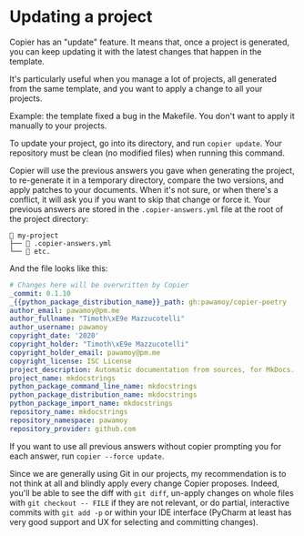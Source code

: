 # Updating a project

Copier has an "update" feature.
It means that, once a project is generated,
you can keep updating it with the latest changes
that happen in the template.

It's particularly useful when you manage a lot of projects,
all generated from the same template, and you want to
apply a change to all your projects.

Example: the template fixed a bug in the Makefile.
You don't want to apply it manually to your projects.

To update your project, go into its directory,
and run `copier update`. Your repository must be clean
(no modified files) when running this command.

Copier will use the previous answers you gave when
generating the project, to re-generate it in a temporary
directory, compare the two versions, and apply patches
to your documents. When it's not sure, or when there's
a conflict, it will ask you if you want to skip that
change or force it. Your previous answers are stored
in the `.copier-answers.yml` file at the root
of the project directory:

```
📁 my-project
├── 📄 .copier-answers.yml
└── 📄 etc.
```

And the file looks like this:

```yaml
# Changes here will be overwritten by Copier
_commit: 0.1.10
_{{python_package_distribution_name}}_path: gh:pawamoy/copier-poetry
author_email: pawamoy@pm.me
author_fullname: "Timoth\xE9e Mazzucotelli"
author_username: pawamoy
copyright_date: '2020'
copyright_holder: "Timoth\xE9e Mazzucotelli"
copyright_holder_email: pawamoy@pm.me
copyright_license: ISC License
project_description: Automatic documentation from sources, for MkDocs.
project_name: mkdocstrings
python_package_command_line_name: mkdocstrings
python_package_distribution_name: mkdocstrings
python_package_import_name: mkdocstrings
repository_name: mkdocstrings
repository_namespace: pawamoy
repository_provider: github.com
```

If you want to use all previous answers
without copier prompting you for each answer,
run `copier --force update`.

Since we are generally using Git in our projects,
my recommendation is to not think at all
and blindly apply every change Copier proposes.
Indeed, you'll be able to see the diff with `git diff`,
un-apply changes on whole files with `git checkout -- FILE`
if they are not relevant,
or do partial, interactive commits with `git add -p`
or within your IDE interface
(PyCharm at least has very good support and UX
for selecting and committing changes).

